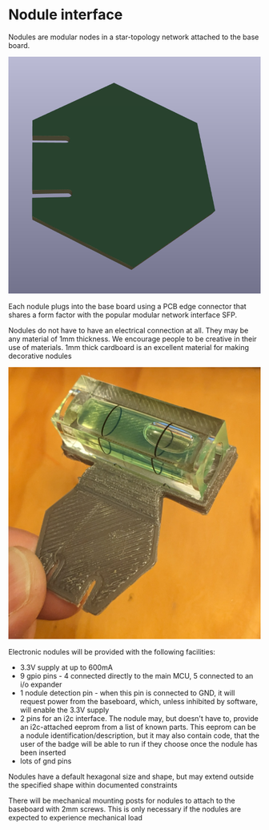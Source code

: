 # Nodule interface

Nodules are modular nodes in a star-topology network attached to the base board.

![An empty nodule, it is hexagonal and has a cutout at one end for mounting](nodules/2679e4a4574b49db5b2899405.png)

Each nodule plugs into the base board using a PCB edge connector that shares a form factor with the popular modular network interface SFP.

Nodules do not have to have an electrical connection at all. They may be any material of 1mm thickness. We encourage people to be creative in their use of materials. 1mm thick cardboard is an excellent material for making decorative nodules

![A 3d printed nodule, which contains a bubble spirit level](nodules/2679e4a4574b49db5b2899402.PNG)

Electronic nodules will be provided with the following facilities:

* 3.3V supply at up to 600mA
* 9 gpio pins - 4 connected directly to the main MCU, 5 connected to an i/o expander
* 1 nodule detection pin - when this pin is connected to GND, it will request power from the baseboard, which, unless inhibited by software, will enable the 3.3V supply
* 2 pins for an i2c interface. The nodule may, but doesn't have to, provide an i2c-attached eeprom from a list of known parts. This eeprom can be a nodule identification/description, but it may also contain code, that the user of the badge will be able to run if they choose once the nodule has been inserted
* lots of gnd pins

Nodules have a default hexagonal size and shape, but may extend outside the specified shape within documented constraints

There will be mechanical mounting posts for nodules to attach to the baseboard with 2mm screws. This is only necessary if the nodules are expected to experience mechanical load
